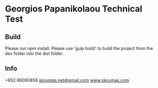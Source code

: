 # Georgios Papanikolaou Technical Test

## Build
Please run npm install.
Please use 'gulp build' to build the project from the dev folder into the dist folder.

## Info
+852 66060858
skoumas.net@gmail.com
www.skoumas.com
